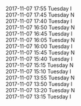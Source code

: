 2017-11-07 17:55 Tuesday  I  
2017-11-07 17:45 Tuesday  N  
2017-11-07 17:40 Tuesday  I  
2017-11-07 16:50 Tuesday  N  
2017-11-07 16:45 Tuesday  I  
2017-11-07 16:05 Tuesday  N  
2017-11-07 16:00 Tuesday  I  
2017-11-07 15:45 Tuesday  N  
2017-11-07 15:40 Tuesday  I  
2017-11-07 15:15 Tuesday  N  
2017-11-07 15:10 Tuesday  I  
2017-11-07 13:55 Tuesday  N  
2017-11-07 13:50 Tuesday  I  
2017-11-07 13:20 Tuesday  N  
2017-11-07 13:15 Tuesday  I  
